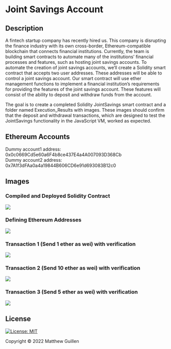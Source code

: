 # Joint Savings Account

## Description
A fintech startup company has recently hired us. This company is disrupting the finance industry with its own cross-border, Ethereum-compatible blockchain that connects financial institutions. Currently, the team is building smart contracts to automate many of the institutions’ financial processes and features, such as hosting joint savings accounts.
To automate the creation of joint savings accounts, we’ll create a Solidity smart contract that accepts two user addresses. These addresses will be able to control a joint savings account. Our smart contract will use ether management functions to implement a financial institution’s requirements for providing the features of the joint savings account. These features will consist of the ability to deposit and withdraw funds from the account.

The goal is to create a completed Solidity JointSavings smart contract and a folder named Execution_Results with images. These images should confirm that the deposit and withdrawal transactions, which are designed to test the JointSavings functionality in the JavaScript VM, worked as expected.

## Ethereum Accounts
Dummy account1 address: 0x0c0669Cd5e60a6F4b8ce437E4a4A007093D368Cb <br>
Dummy account2 address: 0x7A1f3dFAa0a4a19844B606CD6e91d693083B12c0

## Images

### Compiled and Deployed Solidity Contract
![](Execution_Results/Capture1.PNG)

### Defining Ethereum Addresses
![](Execution_Results/Capture2.PNG)

### Transaction 1 (Send 1 ether as wei) with verification
![](Execution_Results/Capture4.PNG)

### Transaction 2 (Send 10 ether as wei) with verification
![](Execution_Results/Capture3.PNG)

### Transaction 3 (Send 5 ether as wei) with verification
![](Execution_Results/Capture5.PNG)

## License 
[![License: MIT](https://img.shields.io/badge/License-MIT-yellow.svg)](https://opensource.org/licenses/MIT) 

Copyright © 2022 Matthew Guillen
